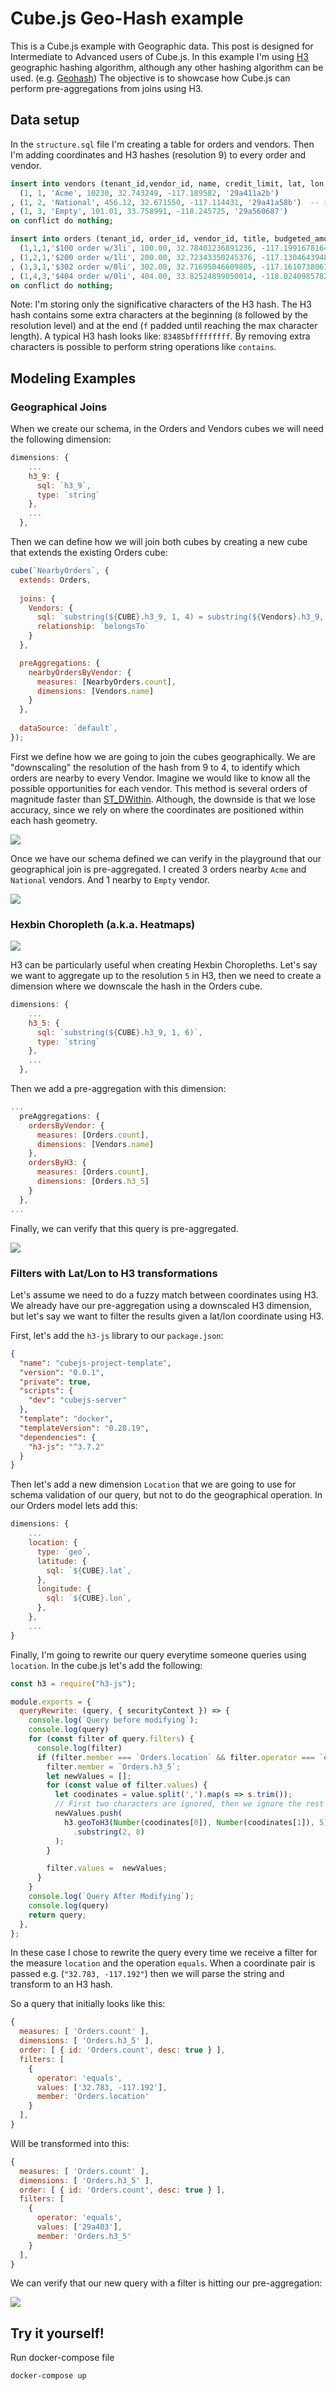 # Cube.js Geo-Hash example

This is a Cube.js example with Geographic data. This post is designed for Intermediate to Advanced users of Cube.js.
In this example I'm using [H3](https://github.com/uber/h3) geographic hashing algorithm, 
although any other hashing algorithm can be used. (e.g. [Geohash](https://en.wikipedia.org/wiki/Geohash))
The objective is to showcase how Cube.js can perform pre-aggregations from joins using H3.

## Data setup

In the `structure.sql` file I'm creating a table for orders and vendors.
Then I'm adding coordinates and H3 hashes (resolution 9) to every order and vendor.
```sql
insert into vendors (tenant_id,vendor_id, name, credit_limit, lat, lon, h3_9) values
  (1, 1, 'Acme', 10230, 32.743249, -117.189582, '29a411a2b')
, (1, 2, 'National', 456.12, 32.671550, -117.114431, '29a41a58b')  -- this vendor will have no orders
, (1, 3, 'Empty', 101.01, 33.758991, -118.245725, '29a560687')
on conflict do nothing;

insert into orders (tenant_id, order_id, vendor_id, title, budgeted_amount, lat, lon, h3_9) values
  (1,1,1,'$100 order w/3li', 100.00, 32.78401236891236, -117.19916781641939, '29a4031db')
, (1,2,1,'$200 order w/1li', 200.00, 32.72343350245376, -117.1304643948471 , '29a41a8d3')
, (1,3,1,'$302 order w/0li', 302.00, 32.71695046609805, -117.16107380616378, '29a41ad8b')
, (1,4,3,'$404 order w/0li', 404.00, 33.82524899050014, -118.02409857821776, '29a56b28f')
on conflict do nothing;
```

Note: I'm storing only the significative characters of the H3 hash.
The H3 hash contains some extra characters at the beginning (`8` followed by the resolution level) 
and at the end (`f` padded until reaching the max character length). 
A typical H3 hash looks like: `83485bfffffffff`. 
By removing extra characters is possible to perform string operations like `contains`.


## Modeling Examples


### Geographical Joins

When we create our schema, in the Orders and Vendors cubes we will need the following dimension:
```javascript
dimensions: {
    ...
    h3_9: {
      sql: `h3_9`,
      type: `string`
    },
    ...
  },
```

Then we can define how we will join both cubes 
by creating a new cube that extends the existing Orders cube:
```javascript
cube(`NearbyOrders`, {
  extends: Orders,
  
  joins: {
    Vendors: {
      sql: `substring(${CUBE}.h3_9, 1, 4) = substring(${Vendors}.h3_9, 1, 4)`,
      relationship: `belongsTo`
    }
  },

  preAggregations: {
    nearbyOrdersByVendor: {
      measures: [NearbyOrders.count],
      dimensions: [Vendors.name]
    }
  },
  
  dataSource: `default`,
});
```
First we define how we are going to join the cubes geographically.
We are "downscaling" the resolution of the hash from 9 to 4, 
to identify which orders are nearby to every Vendor. 
Imagine we would like to know all the possible opportunities for each vendor.
This method is several orders of magnitude faster than [ST_DWithin](https://postgis.net/docs/ST_DWithin.html).
Although, the downside is that we lose accuracy, since we rely on where the coordinates are positioned 
within each hash geometry.

![](static/hexbin4.png)


Once we have our schema defined we can verify in the playground that our geographical join is pre-aggregated.
I created 3 orders nearby `Acme` and `National` vendors. And 1 nearby to `Empty` vendor.

![](static/geo-preagg.png)


### Hexbin Choropleth (a.k.a. Heatmaps)

![](static/newyork.png)

H3 can be particularly useful when creating Hexbin Choropleths.
Let's say we want to aggregate up to the resolution `5` in H3, 
then we need to create a dimension where we downscale the hash in the Orders cube.
```javascript
dimensions: {
    ...
    h3_5: {
      sql: `substring(${CUBE}.h3_9, 1, 6)`,
      type: `string`
    },
    ...
  },
```

Then we add a pre-aggregation with this dimension:
```javascript
...
  preAggregations: {
    ordersByVendor: {
      measures: [Orders.count],
      dimensions: [Vendors.name]
    },
    ordersByH3: {
      measures: [Orders.count],
      dimensions: [Orders.h3_5]
    }
  },
...
```

Finally, we can verify that this query is pre-aggregated.

![](static/h3_agg.png)


### Filters with Lat/Lon to H3 transformations

Let's assume we need to do a fuzzy match between coordinates using H3.
We already have our pre-aggregation using a downscaled H3 dimension, 
but let's say we want to filter the results given a lat/lon coordinate using H3.

First, let's add the `h3-js` library to our `package.json`:
```json
{
  "name": "cubejs-project-template",
  "version": "0.0.1",
  "private": true,
  "scripts": {
    "dev": "cubejs-server"
  },
  "template": "docker",
  "templateVersion": "0.28.19",
  "dependencies": {
    "h3-js": "^3.7.2"
  }
}
```

Then let's add a new dimension `Location` that we are going to use for schema validation of our query, 
but not to do the geographical operation. In our Orders model lets add this:

```javascript
dimensions: {
    ...
    location: {
      type: `geo`,
      latitude: {
        sql: `${CUBE}.lat`,
      },
      longitude: {
        sql: `${CUBE}.lon`,
      },
    },
    ...
}
```

Finally, I'm going to rewrite our query everytime someone queries using `location`.
In the cube.js let's add the following:

```javascript
const h3 = require("h3-js");

module.exports = {
  queryRewrite: (query, { securityContext }) => {
    console.log(`Query before modifying`);
    console.log(query)
    for (const filter of query.filters) {
      console.log(filter)
      if (filter.member === `Orders.location` && filter.operator === `equals`) {
        filter.member = `Orders.h3_5`;
        let newValues = [];
        for (const value of filter.values) {
          let coodinates = value.split(',').map(s => s.trim());
          // First two characters are ignored, then we ignore the rest after character 8 on res 5
          newValues.push(
            h3.geoToH3(Number(coodinates[0]), Number(coodinates[1]), 5)
              .substring(2, 8)
          );
        }

        filter.values =  newValues;
      }
    }
    console.log(`Query After Modifying`);
    console.log(query)
    return query;
  },
};
```

In these case I chose to rewrite the query every time we receive a filter
for the measure `location` and the operation `equals`. When a coordinate pair is passed e.g. (`"32.783, -117.192"`)
then we will parse the string and transform to an H3 hash.

So a query that initially looks like this:
```javascript
{
  measures: [ 'Orders.count' ],
  dimensions: [ 'Orders.h3_5' ],
  order: [ { id: 'Orders.count', desc: true } ],
  filters: [
    { 
      operator: 'equals', 
      values: ['32.783, -117.192'], 
      member: 'Orders.location'
    }
  ],
}
```
Will be transformed into this:
```javascript
{
  measures: [ 'Orders.count' ],
  dimensions: [ 'Orders.h3_5' ],
  order: [ { id: 'Orders.count', desc: true } ],
  filters: [ 
    {
      operator: 'equals',
      values: ['29a403'],
      member: 'Orders.h3_5'
    } 
  ],
}
```
We can verify that our new query with a filter is hitting our pre-aggregation:

![](static/h3_filter.png)

## Try it yourself!

Run docker-compose file
```sh
docker-compose up
```

